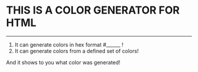 # THIS IS A COLOR GENERATOR FOR HTML
___

1) It can generate colors in hex format #______ !
2) It can generate colors from a defined set of colors!

And it shows to you what color was generated!
